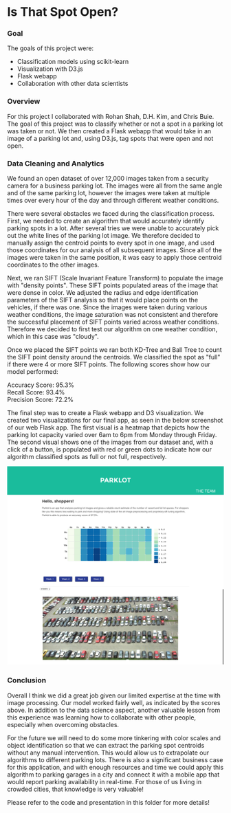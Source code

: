 # Is That Spot Open?  	

### Goal   
The goals of this project were:       
* Classification models using scikit-learn    
* Visualization with D3.js    
* Flask webapp
* Collaboration with other data scientists  

### Overview
For this project I collaborated with Rohan Shah, D.H. Kim, and Chris Buie. The goal of this project
was to classify whether or not a spot in a parking lot was taken or not. We then created a Flask
webapp that would take in an image of a parking lot and, using D3.js, tag spots that were
open and not open.

### Data Cleaning and Analytics
We found an open dataset of over 12,000 images taken from a security camera for a 
business parking lot. The images were all from the same angle and of the same parking lot, however 
the images were taken at multiple times over every hour of the day and through different weather
conditions.

There were several obstacles we faced during the classification process. First, we needed 
to create an algorithm that would accurately identify parking spots in a lot. After several
tries we were unable to accurately pick out the white lines of the parking lot image. We therefore decided
to manually assign the centroid points to every spot in one image, and used those coordinates for our analysis of
all subsequent images. Since all of the images were taken in the same position, it was easy to apply
 those centroid coordinates to the other images.  

Next, we ran SIFT (Scale Invariant Feature Transform) to populate the image with "density points". These SIFT points
populated areas of the image that were dense in color. We adjusted the radius and edge identification parameters of 
the SIFT analysis so that it would place points on the vehicles, if there was one. Since the images were taken 
during various weather conditions, the image saturation was not consistent and therefore the successful placement 
of SIFT points varied across weather conditions. Therefore we decided to first test our algorithm on one 
weather condition, which in this case was "cloudy".  

Once we placed the SIFT points we ran both KD-Tree and Ball Tree to count the SIFT point density around 
the centroids. We classified the spot as "full" if there were 4 or more SIFT points. The following scores 
show how our model performed:    

Accuracy Score: 95.3%    
Recall Score: 93.4%    
Precision Score: 72.2%    

The final step was to create a Flask webapp and D3 visualization. We created two visualizations for our final app,
 as seen in the below screenshot of our web Flask app. The first visual is a heatmap that depicts how the parking lot 
 capacity varied over 6am to 6pm from Monday through Friday. The second visual shows one of the images from our 
 dataset and, with a click of a button, is populated with red or green dots to indicate how our algorithm classified 
 spots as full or not full, respectively.  

![McNulty Image](mcnulty_1.png)

### Conclusion  

Overall I think we did a great job given our limited expertise at the time with image processing. Our model worked
fairly well, as indicated by the scores above. In addition to the data science aspect, another valuable lesson from 
this experience was learning how to collaborate with other people, especially when overcoming obstacles. 

For the future we will need to do some more tinkering with color scales and object identification so that we can
 extract the parking spot centroids without any manual intervention. This would allow us to extrapolate our 
 algorithms to different parking lots. There is also a significant business case for this application, and with 
 enough resources and time we could apply this algorithm to parking garages in a city and connect it with a 
 mobile app that would report parking availability in real-time. For those of us living in crowded cities, 
 that knowledge is very valuable!  
 
 Please refer to the code and presentation in this folder for more details!


